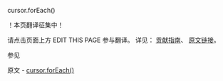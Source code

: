  cursor.forEach()

 ！本页翻译征集中！

请点击页面上方 EDIT THIS PAGE 参与翻译。
详见：
[贡献指南]( https://github.com/whaleal/MongoDB-Manual-zh/blob/master/CONTRIBUTING.md )、
[原文链接](  https://docs.mongodb.com/manual/reference/method/cursor.forEach/  )。

 参见

原文 - [cursor.forEach()]( https://docs.mongodb.com/manual/reference/method/cursor.forEach/ )

